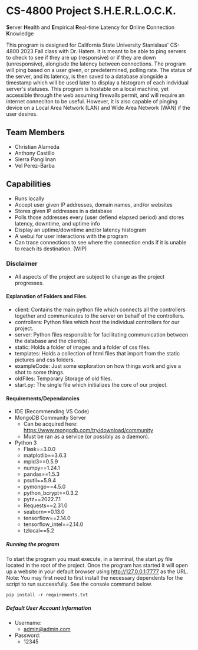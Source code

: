 # CS-4800 Project S.H.E.R.L.O.C.K.
**S**erver **H**ealth and **E**mpirical **R**eal-time **L**atency for **O**nline **C**onnection **K**nowledge

This program is designed for California State University Stanislaus' CS-4800 2023 Fall class with Dr. Hatem. It is meant to be able to ping servers to check to see if they are up (responsive) or if they are down (unresponsive), alongisde the latency between connections. The program will ping based on a user given, or predetermined, polling rate. The status of the server, and its latency, is then saved to a database alongside a timestamp which will be used later to display a histogram of each indvidual server's statuses.  This program is hostable on a local machine, yet accessible through the web assuming firewalls permit, and will require an internet conneciton to be useful. However, it is also capable of pinging device on a Local Area Network (LAN) and Wide Area Network (WAN) if the user desires.

## Team Members
- Christian Alameda
- Anthony Castillo
- Sierra Pangilinan
- Vel Perez-Barba

## Capabilities
- Runs locally
- Accept user given IP addresses, domain names, and/or websites
- Stores given IP addresses in a database
- Polls those addresses every (user defiend elapsed period) and stores latency, downtime, and uptime info
- Display an uptime/downtime and/or latency histogram
- A webui for user interactions with the program
- Can trace connections to see where the connection ends if it is unable to reach its destination. (WIP)

### Disclaimer
- All aspects of the project are subject to change as the project progresses.

#### Explanation of Folders and Files.
- client: Contains the main python file which connects all the controllers together and communicates to the server on behalf of the controllers.
- controllers: Python files which host the individual controllers for our project.
- server: Python files responsible for facilitating communication between the database and the client(s).
- static: Holds a folder of images and a folder of css files.
- templates: Holds a collection of html files that import from the static pictures and css folders.
- exampleCode: Just some exploration on how things work and give a shot to some things.
- oldFiles: Temporary Storage of old files.
- start.py: The single file which initializes the core of our project.

#### Requirements/Dependancies
- IDE (Recommending VS Code)
- MongoDB Community Server
  - Can be acquired here: https://www.mongodb.com/try/download/community
  - Must be ran as a service (or possibly as a daemon).
- Python 3
  -  Flask==3.0.0
  -  matplotlib==3.6.3
  -  mpld3==0.5.9
  -  numpy==1.24.1
  -  pandas==1.5.3
  -  psutil==5.9.4
  -  pymongo==4.5.0
  -  python_bcrypt==0.3.2
  -  pytz==2022.7.1
  -  Requests==2.31.0
  -  seaborn==0.13.0
  -  tensorflow==2.14.0
  -  tensorflow_intel==2.14.0
  -  tzlocal==5.2

##### Running the program
To start the program you must execute, in a terminal, the start.py file located in the root of the project. Once the program has started it will open up a website in your default browser using http://127.0.0.1:7777 as the URL.
Note: You may first need to first install the necessary dependents for the script to run successfully. See the console command below.
```console
pip install -r requirements.txt  
```

##### Default User Account Information
- Username:
  -  admin@admin.com
- Password:
  -  12345
